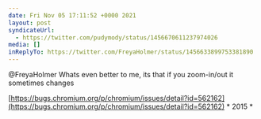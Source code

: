 ```yaml
---
date: Fri Nov 05 17:11:52 +0000 2021
layout: post
syndicateUrl:
  - https://twitter.com/pudymody/status/1456670611237974026
media: []
inReplyTo: https://twitter.com/FreyaHolmer/status/1456633899753381890
---
```

@FreyaHolmer Whats even better to me, its that if you zoom-in/out it sometimes changes

[https://bugs.chromium.org/p/chromium/issues/detail?id=562162](https://bugs.chromium.org/p/chromium/issues/detail?id=562162) * 2015 *

